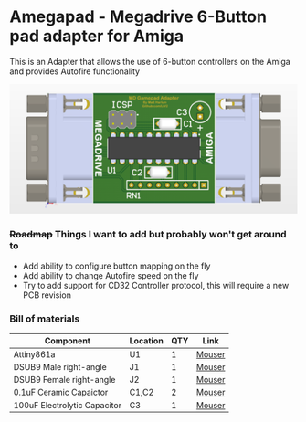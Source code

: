# Amegapad - Megadrive 6-Button pad adapter for Amiga

This is an Adapter that allows the use of 6-button controllers on the Amiga and provides Autofire functionality

![PCB](PCB.png?raw=True)

### ~~Roadmap~~ Things I want to add but probably won't get around to

* Add ability to configure button mapping on the fly
* Add ability to change Autofire speed on the fly
* Try to add support for CD32 Controller protocol, this will require a new PCB revision

### Bill of materials
|Component|Location|QTY|Link|
|---------|--------|---|------|
|Attiny861a|U1|1|[Mouser](https://www.mouser.com/ProductDetail/556-ATTINY861A-PU)|
|DSUB9 Male right-angle|J1|1|[Mouser](https://www.mouser.com/ProductDetail/636-182-009-113R531)
|DSUB9 Female right-angle|J2|1|[Mouser](https://www.mouser.com/ProductDetail/182-009-213R561)|
|0.1uF Ceramic Capaictor|C1,C2|2|[Mouser](https://www.mouser.com/ProductDetail/594-K104K15X7RF53H5)|
|100uF Electrolytic Capacitor|C3|1|[Mouser](https://www.mouser.com/ProductDetail/667-ECA-1AM101I)|
